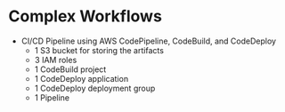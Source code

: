 # Complex Workflows

- CI/CD Pipeline using AWS CodePipeline, CodeBuild, and CodeDeploy
  - 1 S3 bucket for storing the artifacts
  - 3 IAM roles
  - 1 CodeBuild project
  - 1 CodeDeploy application
  - 1 CodeDeploy deployment group
  - 1 Pipeline